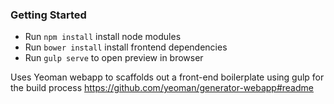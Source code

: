 ### Getting Started

- Run `npm install` install node modules
- Run `bower install` install frontend dependencies
- Run `gulp serve` to open preview in browser

Uses Yeoman webapp to scaffolds out a front-end boilerplate using gulp for the build process
https://github.com/yeoman/generator-webapp#readme

